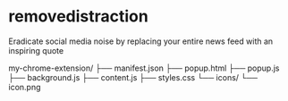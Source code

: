 # removedistraction
Eradicate social media noise by replacing your entire news feed with an inspiring quote

my-chrome-extension/
├── manifest.json
├── popup.html
├── popup.js
├── background.js
├── content.js
├── styles.css
└── icons/
    └── icon.png
